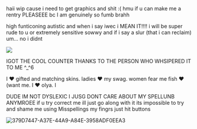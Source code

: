haii wip cause i need to get graphics and shit :( hmu if u can make me a rentry PLEASEEE bc I am genuinely so fumb brahh

high funticoning autistic and when i say iwec i MEAN IT!!!! i will be super rude to u or extremely sensitive sowwy and if i say a slur (that i can reclaim) um... no i didnt

![](https://komarev.com/ghpvc/?username=partiesareforlosers&color=red&label=my+lab+subjects) 

IGOT THE COOL COUNTER THANKS TO THE PERSON WHO WHSIPERED IT TO ME ^_^6

I ❤️ gifted and matching skins. ladies ❤️ my swag. women fear me fish ❤️(want me. I ❤️ olya. I 

DUDE IM NOT DYSLEXIC I JUSG DONT CARE ABOUT MY SPELLUNB ANYMROEE if u try correct me ill just go along with it its impossible to try and shame me using Misspellings my fingrs just hit buttons

![379D7447-A37E-44A9-A84E-3958ADF0EEA3](https://github.com/user-attachments/assets/824c34a7-0426-4aa1-a4c5-3c0f4a3a77b8)
